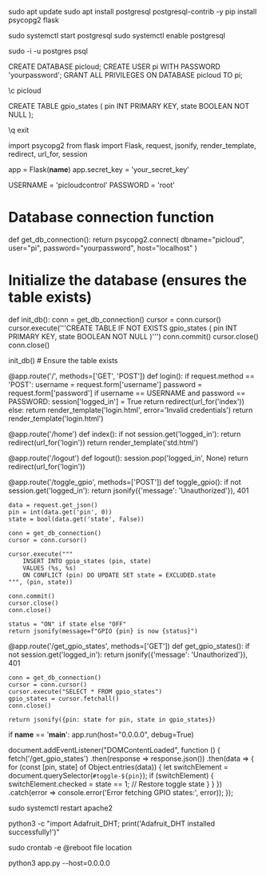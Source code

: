 sudo apt update
sudo apt install postgresql postgresql-contrib -y
pip install psycopg2 flask

sudo systemctl start postgresql
sudo systemctl enable postgresql

sudo -i -u postgres
psql

CREATE DATABASE picloud;
CREATE USER pi WITH PASSWORD 'yourpassword';
GRANT ALL PRIVILEGES ON DATABASE picloud TO pi;

\c picloud

CREATE TABLE gpio_states (
    pin INT PRIMARY KEY,
    state BOOLEAN NOT NULL
);

\q
exit



import psycopg2
from flask import Flask, request, jsonify, render_template, redirect, url_for, session

app = Flask(__name__)
app.secret_key = 'your_secret_key'

USERNAME = 'picloudcontrol'
PASSWORD = 'root'

# Database connection function
def get_db_connection():
    return psycopg2.connect(
        dbname="picloud",
        user="pi",
        password="yourpassword",
        host="localhost"
    )

# Initialize the database (ensures the table exists)
def init_db():
    conn = get_db_connection()
    cursor = conn.cursor()
    cursor.execute('''CREATE TABLE IF NOT EXISTS gpio_states (
        pin INT PRIMARY KEY, 
        state BOOLEAN NOT NULL
    )''')
    conn.commit()
    cursor.close()
    conn.close()

init_db()  # Ensure the table exists

@app.route('/', methods=['GET', 'POST'])
def login():
    if request.method == 'POST':
        username = request.form['username']
        password = request.form['password']
        if username == USERNAME and password == PASSWORD:
            session['logged_in'] = True
            return redirect(url_for('index'))
        else:
            return render_template('login.html', error='Invalid credentials')
    return render_template('login.html')

@app.route('/home')
def index():
    if not session.get('logged_in'):
        return redirect(url_for('login'))
    return render_template('std.html')

@app.route('/logout')
def logout():
    session.pop('logged_in', None)
    return redirect(url_for('login'))

@app.route('/toggle_gpio', methods=['POST'])
def toggle_gpio():
    if not session.get('logged_in'):
        return jsonify({'message': 'Unauthorized'}), 401

    data = request.get_json()
    pin = int(data.get('pin', 0))
    state = bool(data.get('state', False))

    conn = get_db_connection()
    cursor = conn.cursor()

    cursor.execute("""
        INSERT INTO gpio_states (pin, state) 
        VALUES (%s, %s) 
        ON CONFLICT (pin) DO UPDATE SET state = EXCLUDED.state
    """, (pin, state))

    conn.commit()
    cursor.close()
    conn.close()

    status = "ON" if state else "OFF"
    return jsonify(message=f"GPIO {pin} is now {status}")

@app.route('/get_gpio_states', methods=['GET'])
def get_gpio_states():
    if not session.get('logged_in'):
        return jsonify({'message': 'Unauthorized'}), 401

    conn = get_db_connection()
    cursor = conn.cursor()
    cursor.execute("SELECT * FROM gpio_states")
    gpio_states = cursor.fetchall()
    conn.close()

    return jsonify({pin: state for pin, state in gpio_states})

if __name__ == '__main__':
    app.run(host="0.0.0.0", debug=True)




document.addEventListener("DOMContentLoaded", function () {
    fetch('/get_gpio_states')
        .then(response => response.json())
        .then(data => {
            for (const [pin, state] of Object.entries(data)) {
                let switchElement = document.querySelector(`#toggle-${pin}`);
                if (switchElement) {
                    switchElement.checked = state == 1;  // Restore toggle state
                }
            }
        })
        .catch(error => console.error('Error fetching GPIO states:', error));
});


sudo systemctl restart apache2


python3 -c "import Adafruit_DHT; print('Adafruit_DHT installed successfully!')"



sudo crontab -e
@reboot file location





python3 app.py --host=0.0.0.0

